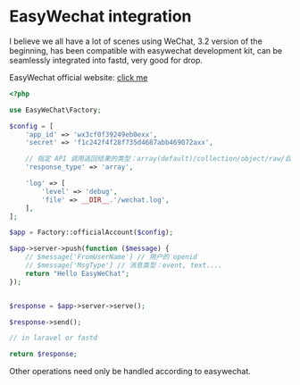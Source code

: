 # EasyWechat integration

I believe we all have a lot of scenes using WeChat, 3.2 version of the beginning, has been compatible with easywechat development kit, can be seamlessly integrated into fastd, very good for drop.

EasyWechat official website: [click me](https://www.easywechat.com/docs/master)

```php
<?php

use EasyWeChat\Factory;

$config = [
    'app_id' => 'wx3cf0f39249eb0exx',
    'secret' => 'f1c242f4f28f735d4687abb469072axx',

    // 指定 API 调用返回结果的类型：array(default)/collection/object/raw/自定义类名
    'response_type' => 'array',

    'log' => [
        'level' => 'debug',
        'file' => __DIR__.'/wechat.log',
    ],
];

$app = Factory::officialAccount($config);

$app->server->push(function ($message) {
    // $message['FromUserName'] // 用户的 openid
    // $message['MsgType'] // 消息类型：event, text....
    return "Hello EasyWeChat";
});


$response = $app->server->serve();

$response->send();

// in laravel or fastd

return $response;
```

Other operations need only be handled according to easywechat.